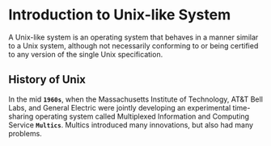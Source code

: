 # Introduction to Unix-like System

A Unix-like system is an operating system that behaves in a manner similar to a Unix system, although not necessarily conforming to or being certified to any version of the single Unix specification.

## History of Unix
In the mid **`1960s`**, when the Massachusetts Institute of Technology, AT&T Bell Labs, and General Electric were jointly developing an experimental time-sharing operating system called Multiplexed Information and Computing Service **`Multics`**. Multics introduced many innovations, but also had many problems.


